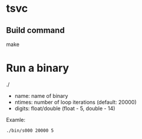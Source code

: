 # tsvc

## Build command
make

# Run a binary
./<name> <ntimes> <digits>

- name: name of binary
- ntimes: number of loop iterations (default: 20000)
- digits: float/double (float - 5, double - 14)

Examle:
```
./bin/s000 20000 5
```
